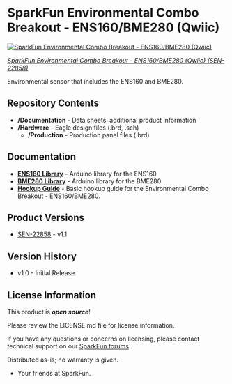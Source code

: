 SparkFun Environmental Combo Breakout - ENS160/BME280 (Qwiic)
========================================

[![SparkFun Environmental Combo Breakout - ENS160/BME280 (Qwiic)](https://cdn.sparkfun.com/r/600-600/assets/parts/2/3/0/2/9/22858-_SEN_SparkFun_Environmental_Combo_Breakout-_01.jpg)](https://www.sparkfun.com/products/22858)

[*SparkFun Environmental Combo Breakout - ENS160/BME280 (Qwiic) (SEN-22858)*](https://www.sparkfun.com/products/22858)

Environmental sensor that includes the ENS160 and BME280.

Repository Contents
-------------------

* **/Documentation** - Data sheets, additional product information
* **/Hardware** - Eagle design files (.brd, .sch)
  * **/Production** - Production panel files (.brd)

Documentation
--------------
* **[ENS160 Library](https://github.com/sparkfun/SparkFun_Indoor_Air_Quality_Sensor-ENS160_Arduino_Library)** - Arduino library for the ENS160
* **[BME280 Library](https://github.com/sparkfun/SparkFun_BME280_Arduino_Library)** - Arduino library for the BME280
*  **[Hookup Guide](http://docs.sparkfun.com/SparkFun_Environmental_Combo_Breakout_ENS160_BME280_QWIIC/)** - Basic hookup guide for the Environmental Combo Breakout - ENS160/BME280.
  
Product Versions
----------------
* [SEN-22858](https://www.sparkfun.com/products/22858) - v1.1

Version History
---------------
* v1.0 - Initial Release

License Information
-------------------

This product is _**open source**_! 

Please review the LICENSE.md file for license information. 

If you have any questions or concerns on licensing, please contact technical support on our [SparkFun forums](https://forum.sparkfun.com/viewforum.php?f=152).

Distributed as-is; no warranty is given.

- Your friends at SparkFun.

_<COLLABORATION CREDIT>_
